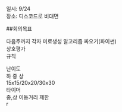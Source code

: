 일시: 9/24  
장소: 디스코드로 비대면  

##회의목표  

다음주까지 각자 미로생성 알고리즘 짜오기(파이썬) <br/>
상호평가  
규칙  

난이도  <br/>
하 중 상 <br/>
15x15/20x20/30x30  
타이머  
중,상 이동거리 제한  
r

